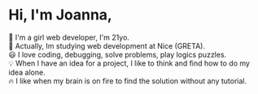 <h1> Hi, I'm Joanna,</h1>
👋 I'm a girl web developer, I'm 21yo. <br/>
🌱 Actually, Im studying web development at Nice (GRETA). <br/>
😃 I love coding, debugging, solve problems, play logics puzzles. <br/>
💡 When I have an idea for a project, I like to think and find how to do my idea alone. <br/>
🔥 I like when my brain is on fire to find the solution without any tutorial. <br/>
